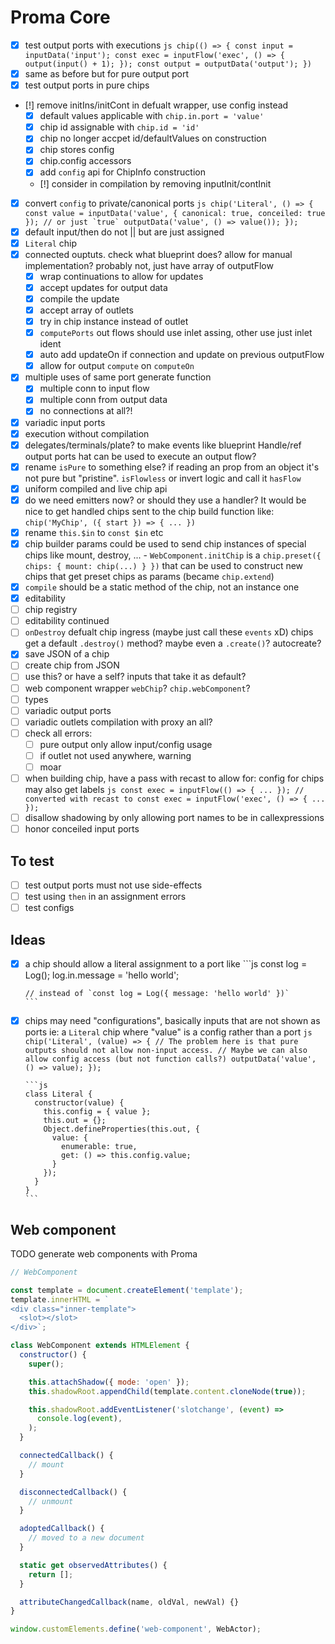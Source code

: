 # Proma Core

- [x] test output ports with executions
      `js chip(() => { const input = inputData('input'); const exec = inputFlow('exec', () => { output(input() + 1); }); const output = outputData('output'); }) `
- [x] same as before but for pure output port
- [x] test output ports in pure chips
- [!] remove initIns/initCont in defualt wrapper, use config instead
  - [x] default values applicable with `chip.in.port = 'value'`
  - [x] chip id assignable with `chip.id = 'id'`
  - [x] chip no longer accpet id/defaultValues on construction
  - [x] chip stores config
  - [x] chip.config accessors
  - [x] add `config` api for ChipInfo construction
  - [!] consider in compilation by removing inputInit/contInit
- [x] convert `config` to private/canonical ports
      `` js chip('Literal', () => { const value = inputData('value', { canonical: true, conceiled: true }); // or just `true` outputData('value', () => value()); });  ``
- [x] default input/then do not || but are just assigned
- [x] `Literal` chip
- [x] connected ouptuts. check what blueprint does? allow for manual implementation?
      probably not, just have array of outputFlow
  - [x] wrap continuations to allow for updates
  - [x] accept updates for output data
  - [x] compile the update
  - [x] accept array of outlets
  - [x] try in chip instance instead of outlet
  - [x] `computePorts` out flows should use inlet assing, other use just inlet ident
  - [x] auto add updateOn if connection and update on previous outputFlow
  - [x] allow for output `compute` on `computeOn`
- [x] multiple uses of same port generate function
  - [x] multiple conn to input flow
  - [x] multiple conn from output data
  - [x] no connections at all?!
- [x] variadic input ports
- [x] execution without compilation
- [x] delegates/terminals/plate? to make events like blueprint
      Handle/ref output ports hat can be used to execute an output flow?
- [x] rename `isPure` to something else? if reading an prop from an object
      it's not pure but "pristine". `isFlowless` or invert logic and call it `hasFlow`
- [x] uniform compiled and live chip api
- [x] do we need emitters now? or should they use a handler?
      It would be nice to get handled chips sent to the chip build function
      like: `chip('MyChip', ({ start }) => { ... })`
- [x] rename `this.$in` to `const $in` etc
- [x] chip builder params could be used to send chip instances of special
      chips like mount, destroy, ... - `WebComponent.initChip` is a `chip.preset({ chips: { mount: chip(...) } })` that can be used to construct new chips that get preset chips as params (became `chip.extend`)
- [x] `compile` should be a static method of the chip, not an instance one
- [x] editability
- [ ] chip registry
- [ ] editability continued
- [ ] `onDestroy` defualt chip ingress (maybe just call these `events` xD)
      chips get a default `.destroy()` method? maybe even a `.create()`? autocreate?
- [x] save JSON of a chip
- [ ] create chip from JSON
- [ ] use this? or have a self? inputs that take it as default?
- [ ] web component wrapper `webChip`? `chip.webComponent`?
- [ ] types
- [ ] variadic output ports
- [ ] variadic outlets compilation with proxy an all?
- [ ] check all errors:
  - [ ] pure output only allow input/config usage
  - [ ] if outlet not used anywhere, warning
  - [ ] moar
- [ ] when building chip, have a pass with recast to allow for:
      config for chips may also get labels
      `js const exec = inputFlow(() => { ... }); // converted with recast to const exec = inputFlow('exec', () => { ... }); `
- [ ] disallow shadowing by only allowing port names to be in callexpressions
- [ ] honor conceiled input ports

## To test

- [ ] test output ports must not use side-effects
- [ ] test using `then` in an assignment errors
- [ ] test configs

## Ideas

- [x] a chip should allow a literal assignment to a port like
      ```js
      const log = Log();
      log.in.message = 'hello world';

      // instead of `const log = Log({ message: 'hello world' })`
      ```

- [x] chips may need "configurations", basically inputs that are not shown as ports
      ie: a `Literal` chip where "value" is a config rather than a port
      `js chip('Literal', (value) => { // The problem here is that pure outputs should not allow non-input access. // Maybe we can also allow config access (but not function calls?) outputData('value', () => value); }); `

      ```js
      class Literal {
        constructor(value) {
          this.config = { value };
          this.out = {};
          Object.defineProperties(this.out, {
            value: {
              enumerable: true,
              get: () => this.config.value;
            }
          });
        }
      }
      ```

## Web component

 TODO generate web components with Proma

```js
// WebComponent

const template = document.createElement('template');
template.innerHTML = `
<div class="inner-template">
  <slot></slot>
</div>`;

class WebComponent extends HTMLElement {
  constructor() {
    super();

    this.attachShadow({ mode: 'open' });
    this.shadowRoot.appendChild(template.content.cloneNode(true));

    this.shadowRoot.addEventListener('slotchange', (event) =>
      console.log(event),
    );
  }

  connectedCallback() {
    // mount
  }

  disconnectedCallback() {
    // unmount
  }

  adoptedCallback() {
    // moved to a new document
  }

  static get observedAttributes() {
    return [];
  }

  attributeChangedCallback(name, oldVal, newVal) {}
}

window.customElements.define('web-component', WebActor);
```
